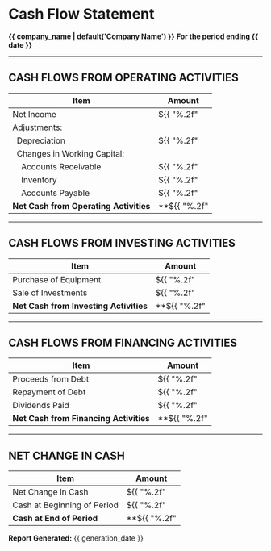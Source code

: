 # Cash Flow Statement
**{{ company_name | default('Company Name') }}**
**For the period ending {{ date }}**

---

## CASH FLOWS FROM OPERATING ACTIVITIES
| Item | Amount |
|------|--------|
| Net Income | ${{ "%.2f" | format(net_income | default(0)) }} |
| Adjustments: | |
| &nbsp;&nbsp;Depreciation | ${{ "%.2f" | format(depreciation | default(0)) }} |
| &nbsp;&nbsp;Changes in Working Capital: | |
| &nbsp;&nbsp;&nbsp;&nbsp;Accounts Receivable | ${{ "%.2f" | format(ar_change | default(0)) }} |
| &nbsp;&nbsp;&nbsp;&nbsp;Inventory | ${{ "%.2f" | format(inventory_change | default(0)) }} |
| &nbsp;&nbsp;&nbsp;&nbsp;Accounts Payable | ${{ "%.2f" | format(ap_change | default(0)) }} |
| **Net Cash from Operating Activities** | **${{ "%.2f" | format(operating_cash_flow | default(0)) }}** |

---

## CASH FLOWS FROM INVESTING ACTIVITIES
| Item | Amount |
|------|--------|
| Purchase of Equipment | ${{ "%.2f" | format(equipment_purchase | default(0)) }} |
| Sale of Investments | ${{ "%.2f" | format(investment_sale | default(0)) }} |
| **Net Cash from Investing Activities** | **${{ "%.2f" | format(investing_cash_flow | default(0)) }}** |

---

## CASH FLOWS FROM FINANCING ACTIVITIES
| Item | Amount |
|------|--------|
| Proceeds from Debt | ${{ "%.2f" | format(debt_proceeds | default(0)) }} |
| Repayment of Debt | ${{ "%.2f" | format(debt_repayment | default(0)) }} |
| Dividends Paid | ${{ "%.2f" | format(dividends | default(0)) }} |
| **Net Cash from Financing Activities** | **${{ "%.2f" | format(financing_cash_flow | default(0)) }}** |

---

## NET CHANGE IN CASH
| Item | Amount |
|------|--------|
| Net Change in Cash | ${{ "%.2f" | format(net_cash_change | default(0)) }} |
| Cash at Beginning of Period | ${{ "%.2f" | format(beginning_cash | default(0)) }} |
| **Cash at End of Period** | **${{ "%.2f" | format(ending_cash | default(0)) }}** |

**Report Generated:** {{ generation_date }}

